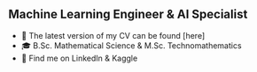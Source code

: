 ## Machine Learning Engineer & AI Specialist

- 📑 The latest version of my CV can be found [here]
- 🎓 B.Sc. Mathematical Science & M.Sc. Technomathematics
- 🔗 Find me on LinkedIn & Kaggle
